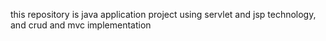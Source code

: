 this repository is java application project using servlet and jsp technology, and crud and mvc implementation